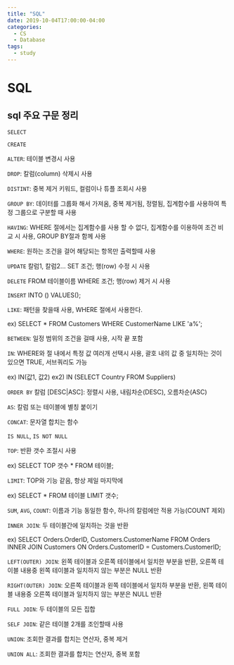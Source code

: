 ```yaml
---
title: "SQL"
date: 2019-10-04T17:00:00-04:00
categories:
  - CS
  - Database
tags:
  - study
---
```


# SQL

## sql 주요 구문 정리

`SELECT`

`CREATE`

`ALTER`: 테이블 변경시 사용

`DROP`: 칼럼(column) 삭제시 사용

`DISTINT`: 중복 제거 키워드, 컬럼이나 튜플 조회시 사용

`GROUP BY`: 데이터를 그룹화 해서 가져옴, 중복 제거됨, 정렬됨, 집계함수를 사용하여 특정 그룹으로 구분할 때 사용

`HAVING`: WHERE 절에서는 집계함수를 사용 할 수 없다, 집계함수를 이용하여 조건 비교 시 사용, GROUP BY절과 함께 사용

`WHERE`: 원하는 조건을 걸어 해당되는 항목만 출력할때 사용

`UPDATE` 칼럼1, 칼럼2... SET 조건; 행(row) 수정 시 사용

`DELETE` FROM 테이블이름 WHERE 조건; 행(row) 제거 시 사용

`INSERT` INTO () VALUES();

`LIKE`: 패턴을 찾을때 사용, WHERE 절에서 사용한다. 

ex) SELECT * FROM Customers WHERE CustomerName LIKE 'a%';

`BETWEEN`: 일정 범위의 조건을 걸때 사용, 시작 끝 포함

`IN`: WHERE와 절 내에서 특정 값 여러개 선택시 사용, 괄호 내의 값 중 일치하는 것이 있으면 TRUE, 서브쿼리도 가능 

ex) IN(값1, 값2)  ex2) IN (SELECT Country FROM Suppliers)

`ORDER BY` 칼럼 [DESC|ASC]: 정렬시 사용, 내림차순(DESC), 오름차순(ASC)

`AS`: 칼럼 또는 테이블에 별칭 붙이기

`CONCAT`: 문자열 합치는 함수

`IS NULL`, `IS NOT NULL`

`TOP`: 반환 갯수 조절시 사용 

ex) SELECT TOP 갯수 * FROM 테이블;

`LIMIT`: TOP와 기능 같음, 항상 제일 마지막에 

ex) SELECT * FROM 테이블 LIMIT 갯수;

`SUM`, `AVG`, `COUNT`: 이름과 기능 동일한 함수, 하나의 칼럼에만 적용 가능(COUNT 제외)

`INNER JOIN`: 두 테이블간에 일치하는 것을 반환 

ex) SELECT Orders.OrderID, Customers.CustomerName
FROM Orders
INNER JOIN Customers ON Orders.CustomerID = Customers.CustomerID;


`LEFT(OUTER) JOIN`: 왼쪽 테이블과 오른쪽 테이블에서 일치한 부분을 반환, 오른쪽 테이블 내용중 왼쪽 테이블과 일치하지 않는 부분은 NULL 반환

`RIGHT(OUTER) JOIN`: 오른쪽 테이블과 왼쪽 테이블에서 일치하 부분을 반환, 왼쪽 테이블 내용중 오른쪽 테이블과 일치하지 않는 부분은 NULL 반환

`FULL JOIN`: 두 테이블의 모든 집합

`SELF JOIN`: 같은 테이블 2개를 조인할때 사용

`UNION`: 조회한 결과를 합치는 연산자, 중복 제거

`UNION ALL`: 조회한 결과를 합치는 연산자, 중복 포함
